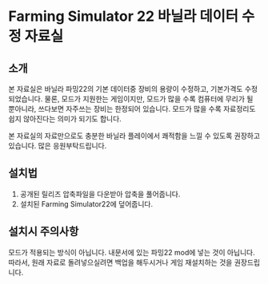 # Farming Simulator 22 바닐라 데이터 수정 자료실
## 소개
본 자료실은 바닐라 파밍22의 기본 데이터중 장비의 용량이 수정하고, 기본가격도 수정되었습니다.
물론, 모드가 지원한는 게임이지만, 모드가 많을 수록 컴퓨터에 무리가 될 뿐아니라, 쓰다보면 자주쓰는 장비는 한정되어 있습니다.
모드가 많을 수록 자료정리도 쉽지 않아진다는 의미가 되기도 합니다.

본 자료실의 자료만으로도 충분한 바닐라 플레이에서 쾌적함을 느낄 수 있도록 권장하고 있습니다. 많은 응원부탁드립니다.

## 설치법
1. 공개된 릴리즈 압축파일을 다운받아 압축을 풀어줍니다.
2. 설치된 Farming Simulator22에 덮어줍니다.

## 설치시 주의사항
모드가 적용되는 방식이 아닙니다. 내문서에 있는 파밍22 mod에 넣는 것이 아닙니다.
따라서, 원래 자료로 돌려넣으실려면 백업을 해두시거나 게임 재설치하는 것을 권장드립니다.
